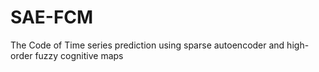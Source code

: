 # SAE-FCM
The Code of Time series prediction using sparse autoencoder and high-order fuzzy cognitive maps
